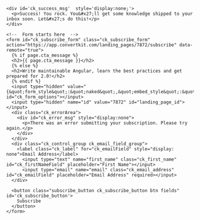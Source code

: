 <div class="ck_form ck_naked">

  <div class="ck_form_fields">

    <div id='ck_success_msg'  style='display:none;'>
      <p>Success! You rock. You&#x27;ll get some knowledge shipped to your inbox soon. Let&#x27;s do this!</p>
    </div>

    <!--  Form starts here  -->
    <form id="ck_subscribe_form" class="ck_subscribe_form" action="https://app.convertkit.com/landing_pages/7872/subscribe" data-remote="true">
      {% if page.cta_message %}
      <h2>{{ page.cta_message }}</h2>
      {% else %}
      <h2>Write maintainable Angular, learn the best practices and get prepared for 2.0!</h2>
      {% endif %}
      <input type="hidden" value="{&quot;form_style&quot;:&quot;naked&quot;,&quot;embed_style&quot;:&quot;inline&quot;,&quot;embed_trigger&quot;:&quot;scroll_percentage&quot;,&quot;scroll_percentage&quot;:&quot;70&quot;,&quot;delay_seconds&quot;:&quot;10&quot;,&quot;display_position&quot;:&quot;br&quot;,&quot;display_devices&quot;:&quot;all&quot;,&quot;days_no_show&quot;:&quot;15&quot;,&quot;converted_behavior&quot;:&quot;show&quot;}" id="ck_form_options"></input>
      <input type="hidden" name="id" value="7872" id="landing_page_id"></input>
      <div class="ck_errorArea">
        <div id="ck_error_msg" style="display:none">
          <p>There was an error submitting your subscription. Please try again.</p>
        </div>
      </div>
      <div class="ck_control_group ck_email_field_group">
        <label class="ck_label" for="ck_emailField" style="display: none">Email Address</label>
          <input type="text" name="first_name" class="ck_first_name" id="ck_firstNameField" placeholder="First Name"></input>
          <input type="email" name="email" class="ck_email_address" id="ck_emailField" placeholder="Email Address" required></input>
      </div>

      <button class="subscribe_button ck_subscribe_button btn fields" id='ck_subscribe_button'>
        Subscribe
      </button>
    </form>
  </div>

 </div>
